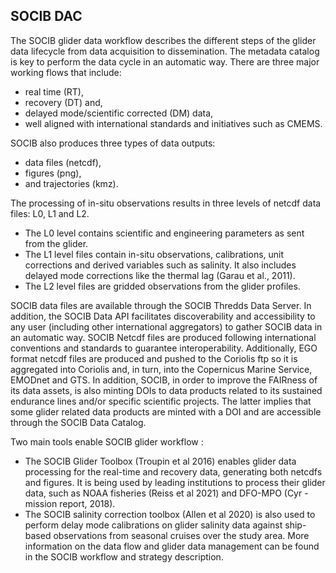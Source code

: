## SOCIB DAC

The SOCIB glider data workflow describes the different steps of the glider data lifecycle from data acquisition to dissemination. The metadata catalog is key to perform the data cycle in an automatic way. 
There are three major working flows that include: 
- real time (RT), 
- recovery (DT) and,
- delayed mode/scientific corrected (DM) data, 
- well aligned with international standards and initiatives such as CMEMS. 
 
SOCIB also produces three types of data outputs: 
- data files (netcdf), 
- figures (png), 
- and trajectories (kmz). 

The processing of in-situ observations results in three levels of netcdf data files: L0, L1 and L2. 
- The L0 level contains scientific and engineering parameters as sent from the glider. 
- The L1 level files contain in-situ observations, calibrations, unit corrections and derived variables such as salinity. It also includes delayed mode corrections like the thermal lag (Garau et al., 2011).
- The L2  level files are gridded observations from the glider profiles. 

SOCIB data files are available through the SOCIB Thredds Data Server. In addition, the SOCIB Data API facilitates discoverability and accessibility to any user (including other international aggregators) to gather SOCIB data in an automatic way. 
SOCIB Netcdf files are produced following international conventions and standards to guarantee interoperability. Additionally, EGO format netcdf files are produced and pushed to the Coriolis ftp so it is aggregated into Coriolis and, in turn, into the Copernicus Marine Service, EMODnet and GTS. 
In addition, SOCIB, in order to improve the FAIRness of its data assets, is also minting DOIs to data products related to its sustained endurance lines and/or specific scientific projects. The latter implies that some glider related data products are minted with a DOI and are accessible through the SOCIB Data Catalog.

Two main tools enable SOCIB glider workflow : 
- The SOCIB Glider Toolbox (Troupin et al 2016) enables glider data processing for the real-time and recovery data, generating both netcdfs and figures. It is being used by leading institutions to process their glider data, such as NOAA fisheries (Reiss et al 2021) and DFO-MPO (Cyr - mission report, 2018). 
- The SOCIB salinity correction toolbox (Allen et al 2020) is also used to perform delay mode calibrations on glider salinity data against ship-based observations from seasonal cruises over the study area. More information on the data flow and glider data management can be found in the SOCIB workflow and strategy description.
